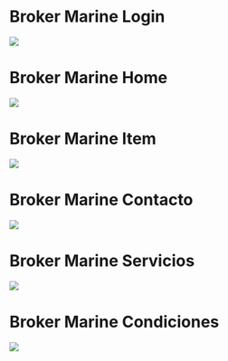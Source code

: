 # Broker Marine Login
<img src="screenshots/barcologin.png">

# Broker Marine Home
<img src="screenshots/brokerHome.png">

# Broker Marine Item
<img src="screenshots/barcoItem.png">

# Broker Marine Contacto
<img src="screenshots/barcoContacto.png">

# Broker Marine Servicios
<img src="screenshots/barcoServicios.png">

# Broker Marine Condiciones
<img src="screenshots/barcoCondiciones.png">